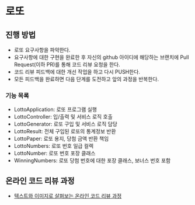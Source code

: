 # 로또
## 진행 방법
* 로또 요구사항을 파악한다.
* 요구사항에 대한 구현을 완료한 후 자신의 github 아이디에 해당하는 브랜치에 Pull Request(이하 PR)를 통해 코드 리뷰 요청을 한다.
* 코드 리뷰 피드백에 대한 개선 작업을 하고 다시 PUSH한다.
* 모든 피드백을 완료하면 다음 단계를 도전하고 앞의 과정을 반복한다.

### 기능 목록
* LottoApplication: 로또 프로그램 실행
* LottoController: 입/출력 및 서비스 로직 호출 
* LottoGenerator: 로또 구입 및 서비스 로직 담당 
* LottoResult: 전체 구입된 로또의 통계정보 반환
* LottoPaper: 로또 용지, 당첨 금액 반환 책임
* LottoNumbers: 로또 번호 일급 컬렉
* LottoNumber: 로또 번호 포장 클래스
* WinningNumbers: 로또 당첨 번호에 대한 포장 클래스, 보너스 번호 포함

## 온라인 코드 리뷰 과정
* [텍스트와 이미지로 살펴보는 온라인 코드 리뷰 과정](https://github.com/next-step/nextstep-docs/tree/master/codereview)